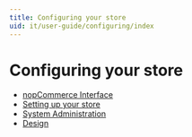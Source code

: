 ```yaml
---
title: Configuring your store
uid: it/user-guide/configuring/index
---
```


# Configuring your store

* [nopCommerce Interface](xref:it/user-guide/configuring/nopcommerce-interface)
* [Setting up your store](xref:it/user-guide/configuring/setting-up/index)
* [System Administration](xref:it/user-guide/configuring/system/index)
* [Design](xref:it/user-guide/configuring/design/index)